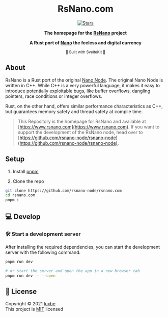 <div align="center">
  <h1>RsNano.com</h1>
  
  <p>
    <a href="https://github.com/rsnano-node/rsnano.com" target="_blank">
      <img alt="Stars" src="https://img.shields.io/github/stars/rsnano-node/rsnano.com">
    </a>
  </p>
  <strong>
  The homepage for the <a href="https://github.com/rsnano-node/rsnano-node">RsNano</a> project</strong>
  
  <strong>A Rust port of <a href="https://nano.org">Nano</a> the feeless and digital currency
  </strong>
  
  <sub>🧡 Built with SvelteKit 🧡</sub>
</div>

## About

RsNano is a Rust port of the original [Nano Node](https://github.com/nanocurrency/nano-node). The original Nano Node is written in C++. While C++ is a very powerful language, it makes it easy to introduce potentially exploitable bugs, like buffer overflows, dangling pointers, race conditions or integer overflows.

Rust, on the other hand, offers similar performance characteristics as C++, but guarantees memory safety and thread safety at compile time.

> This Repository is the homepage for RsNano and available at [https://www.rsnano.com](https://www.rsnano.com). If you want to support the development of the RsNano node, head over to [https://github.com/rsnano-node/rsnano-node](https://github.com/rsnano-node/rsnano-node).

## Setup

1. Install [pnpm](https://pnpm.io/installation)

2. Clone the repo

```bash
git clone https://github.com/rsnano-node/rsnano.com
cd rsnano.com
pnpm i
```

## 💻 Develop

### 🛠️ Start a development server

After installing the required dependencies, you can start the development server with the following command:

```bash
pnpm run dev

# or start the server and open the app in a new browser tab
pnpm run dev -- --open
```

## 📝 License

Copyright © 2021 [luxbe](https://github.com/luxbe)<br />
This project is [MIT](https://github.com/rsnano-node/rsnano.com/blob/main/LICENSE) licensed
